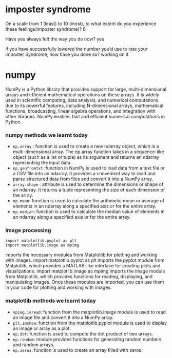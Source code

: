 # imposter syndrome 
On a scale from 1 (least) to 10 (most), to what extent do you experience these feelings(imposter syndrome)?
6

 Have you always felt the way you do now?
 yes
 
 if you have successfully lowered the number you’d use to rate your Imposter Syndrome, how have you done so?
 working on it
 
 # numpy
NumPy is a Python library that provides support for large, multi-dimensional arrays and efficient mathematical operations on these arrays. It is widely used in scientific computing, data analysis, and numerical computations due to its powerful features, including N-dimensional arrays, mathematical functions, broadcasting, linear algebra operations, and integration with other libraries. NumPy enables fast and efficient numerical computations in Python.

### numpy methods we learnt today 
 - `np.array` : function is used to create a new ndarray object, which is a multi-dimensional array. The np.array function takes in a sequence-like object (such as a list or tuple) as its argument and returns an ndarray representing the input data.
 - `np.genfromtxt` :function in NumPy is used to load data from a text file or a CSV file into an ndarray. It provides a convenient way to read and parse structured data from files and convert it into a NumPy array.
 - `array.shape` : attribute is used to determine the dimensions or shape of an ndarray. It returns a tuple representing the size of each dimension of the array.
 - `np.mean`: function is used to calculate the arithmetic mean or average of elements in an ndarray along a specified axis or for the entire array.
 - `np.median`: function is used to calculate the median value of elements in an ndarray along a specified axis or for the entire array.
 
 ### Image processing
 ```
 import matplotlib.pyplot as plt
 import matplotlib.image as mpimg
 ```
  imports the necessary modules from Matplotlib for plotting and working with images.
import matplotlib.pyplot as plt imports the pyplot module from Matplotlib, which provides a MATLAB-like interface for creating plots and visualizations.
import matplotlib.image as mpimg imports the image module from Matplotlib, which provides functions for reading, displaying, and manipulating images.
Once these modules are imported, you can use them in your code for plotting and working with images.

 ### matplotlib methods we learnt today
 - `mpimg.imread`: function from the matplotlib.image module is used to read an image file and convert it into a NumPy array.
 - `plt.imshow`: function from the matplotlib.pyplot module is used to display an image or array as a plot.
 - `np.dot`: function is used to compute the dot product of two arrays.
 - `np.random`: module provides functions for generating random numbers and random arrays.
 - `np.zeros`: function is used to create an array filled with zeros.
